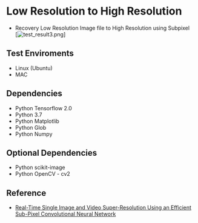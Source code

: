 # Low Resolution to High Resolution
- Recovery Low Resolution Image file to High Resolution
using Subpixel  
[![test\_result3.png](https://github.com/elensar92/ResolutionRecovery/blob/master/result/test_result3.png)]
## Test Enviroments  

- Linux (Ubuntu)  
- MAC  

## Dependencies  
  
- Python Tensorflow 2.0  
- Python 3.7  
- Python Matplotlib  
- Python Glob  
- Python Numpy  

## Optional Dependencies
    
- Python scikit-image  
- Python OpenCV - cv2  

## Reference  
- [Real-Time Single Image and Video Super-Resolution Using an Efficient Sub-Pixel Convolutional Neural Network](https://arxiv.org/abs/1609.05158)
